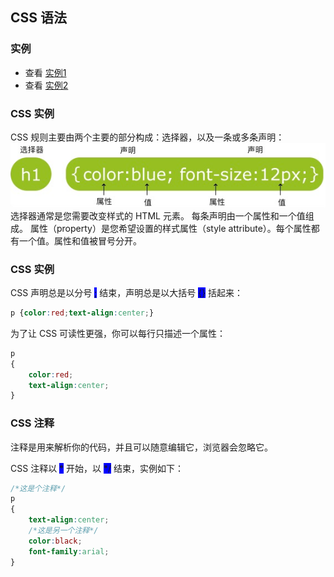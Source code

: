## CSS 语法
### 实例
* 查看 <a href="http://localhost:63342/CSSLearn/2_%E8%AF%AD%E6%B3%95_%E5%AE%9E%E4%BE%8B1.html?_ijt=o2qvhk7odkga60d504rdok2ngo&_ij_reload=RELOAD_ON_SAVE">实例1</a>
* 查看 <a href="http://localhost:63342/CSSLearn/2_%E8%AF%AD%E6%B3%95_%E5%AE%9E%E4%BE%8B2.html?_ijt=o2qvhk7odkga60d504rdok2ngo&_ij_reload=RELOAD_ON_SAVE">实例2</a>
### CSS 实例
CSS 规则主要由两个主要的部分构成：选择器，以及一条或多条声明：
![img.png](resources/img/img.png)
选择器通常是您需要改变样式的 HTML 元素。
每条声明由一个属性和一个值组成。
属性（property）是您希望设置的样式属性（style attribute）。每个属性都有一个值。属性和值被冒号分开。
### CSS 实例
CSS 声明总是以分号 
<span style="background-color:blue">;</span> 
结束，声明总是以大括号
<span style="background-color:blue">{}</span>
括起来：
```css
p {color:red;text-align:center;}
```
为了让 CSS 可读性更强，你可以每行只描述一个属性：
```css
p
{
    color:red;
    text-align:center;
}
```
### CSS 注释
注释是用来解析你的代码，并且可以随意编辑它，浏览器会忽略它。

CSS 注释以
<span style="background-color:blue">\*</span>
开始，以
<span style="background-color:blue">*/</span>
结束，实例如下：
```css
/*这是个注释*/
p
{
    text-align:center;
    /*这是另一个注释*/
    color:black;
    font-family:arial;
}
```
